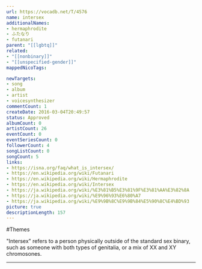 ```yaml
---
url: https://vocadb.net/T/4576
name: intersex
additionalNames: 
- hermaphrodite
- ふたなり
- futanari
parent: "[[lgbtq]]"
related:
- "[[nonbinary]]"
- "[[unspecified-gender]]"
mappedNicoTags:

newTargets:
- song
- album
- artist
- voicesynthesizer
commentCount: 1
createDate: 2016-03-04T20:49:57
status: Approved
albumCount: 0
artistCount: 26
eventCount: 0
eventSeriesCount: 0
followerCount: 4
songListCount: 0
songCount: 5
links: 
- https://isna.org/faq/what_is_intersex/
- https://en.wikipedia.org/wiki/Futanari
- https://en.wikipedia.org/wiki/Hermaphrodite
- https://en.wikipedia.org/wiki/Intersex
- https://ja.wikipedia.org/wiki/%E3%81%B5%E3%81%9F%E3%81%AA%E3%82%8A
- https://ja.wikipedia.org/wiki/%E9%96%93%E6%80%A7
- https://ja.wikipedia.org/wiki/%E9%9B%8C%E9%9B%84%E5%90%8C%E4%BD%93
picture: true
descriptionLength: 157
---
```


#Themes

"Intersex" refers to a person physically outside of the standard sex binary, such as someone with both types of genitalia, or a mix of XX and XY chromosones.

---

